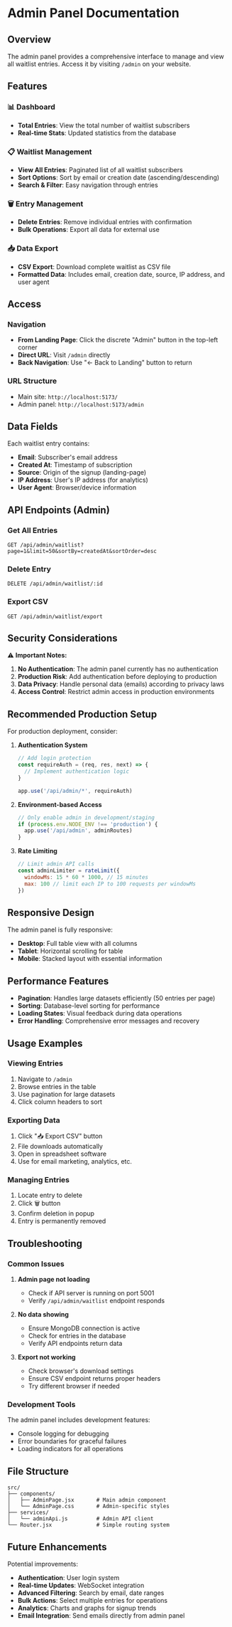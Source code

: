 # Admin Panel Documentation

## Overview

The admin panel provides a comprehensive interface to manage and view all waitlist entries. Access it by visiting `/admin` on your website.

## Features

### 📊 Dashboard
- **Total Entries**: View the total number of waitlist subscribers
- **Real-time Stats**: Updated statistics from the database

### 📋 Waitlist Management
- **View All Entries**: Paginated list of all waitlist subscribers
- **Sort Options**: Sort by email or creation date (ascending/descending)
- **Search & Filter**: Easy navigation through entries

### 🗑️ Entry Management
- **Delete Entries**: Remove individual entries with confirmation
- **Bulk Operations**: Export all data for external use

### 📥 Data Export
- **CSV Export**: Download complete waitlist as CSV file
- **Formatted Data**: Includes email, creation date, source, IP address, and user agent

## Access

### Navigation
- **From Landing Page**: Click the discrete "Admin" button in the top-left corner
- **Direct URL**: Visit `/admin` directly
- **Back Navigation**: Use "← Back to Landing" button to return

### URL Structure
- Main site: `http://localhost:5173/`
- Admin panel: `http://localhost:5173/admin`

## Data Fields

Each waitlist entry contains:
- **Email**: Subscriber's email address
- **Created At**: Timestamp of subscription
- **Source**: Origin of the signup (landing-page)
- **IP Address**: User's IP address (for analytics)
- **User Agent**: Browser/device information

## API Endpoints (Admin)

### Get All Entries
```http
GET /api/admin/waitlist?page=1&limit=50&sortBy=createdAt&sortOrder=desc
```

### Delete Entry
```http
DELETE /api/admin/waitlist/:id
```

### Export CSV
```http
GET /api/admin/waitlist/export
```

## Security Considerations

⚠️ **Important Notes:**

1. **No Authentication**: The admin panel currently has no authentication
2. **Production Risk**: Add authentication before deploying to production
3. **Data Privacy**: Handle personal data (emails) according to privacy laws
4. **Access Control**: Restrict admin access in production environments

## Recommended Production Setup

For production deployment, consider:

1. **Authentication System**
   ```javascript
   // Add login protection
   const requireAuth = (req, res, next) => {
     // Implement authentication logic
   }
   
   app.use('/api/admin/*', requireAuth)
   ```

2. **Environment-based Access**
   ```javascript
   // Only enable admin in development/staging
   if (process.env.NODE_ENV !== 'production') {
     app.use('/api/admin', adminRoutes)
   }
   ```

3. **Rate Limiting**
   ```javascript
   // Limit admin API calls
   const adminLimiter = rateLimit({
     windowMs: 15 * 60 * 1000, // 15 minutes
     max: 100 // limit each IP to 100 requests per windowMs
   })
   ```

## Responsive Design

The admin panel is fully responsive:
- **Desktop**: Full table view with all columns
- **Tablet**: Horizontal scrolling for table
- **Mobile**: Stacked layout with essential information

## Performance Features

- **Pagination**: Handles large datasets efficiently (50 entries per page)
- **Sorting**: Database-level sorting for performance
- **Loading States**: Visual feedback during data operations
- **Error Handling**: Comprehensive error messages and recovery

## Usage Examples

### Viewing Entries
1. Navigate to `/admin`
2. Browse entries in the table
3. Use pagination for large datasets
4. Click column headers to sort

### Exporting Data
1. Click "📥 Export CSV" button
2. File downloads automatically
3. Open in spreadsheet software
4. Use for email marketing, analytics, etc.

### Managing Entries
1. Locate entry to delete
2. Click 🗑️ button
3. Confirm deletion in popup
4. Entry is permanently removed

## Troubleshooting

### Common Issues

1. **Admin page not loading**
   - Check if API server is running on port 5001
   - Verify `/api/admin/waitlist` endpoint responds

2. **No data showing**
   - Ensure MongoDB connection is active
   - Check for entries in the database
   - Verify API endpoints return data

3. **Export not working**
   - Check browser's download settings
   - Ensure CSV endpoint returns proper headers
   - Try different browser if needed

### Development Tools

The admin panel includes development features:
- Console logging for debugging
- Error boundaries for graceful failures
- Loading indicators for all operations

## File Structure

```
src/
├── components/
│   ├── AdminPage.jsx       # Main admin component
│   └── AdminPage.css       # Admin-specific styles
├── services/
│   └── adminApi.js         # Admin API client
└── Router.jsx              # Simple routing system
```

## Future Enhancements

Potential improvements:
- **Authentication**: User login system
- **Real-time Updates**: WebSocket integration
- **Advanced Filtering**: Search by email, date ranges
- **Bulk Actions**: Select multiple entries for operations
- **Analytics**: Charts and graphs for signup trends
- **Email Integration**: Send emails directly from admin panel
